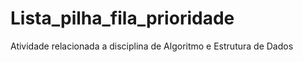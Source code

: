 # Lista_pilha_fila_prioridade
 Atividade relacionada a disciplina de Algoritmo e Estrutura de Dados 
